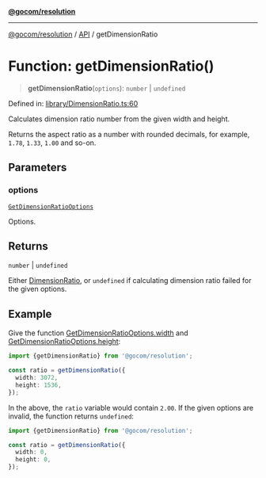 [**@gocom/resolution**](../README.md)

***

[@gocom/resolution](../README.md) / [API](../Public/API.md) / getDimensionRatio

# Function: getDimensionRatio()

> **getDimensionRatio**(`options`): `number` \| `undefined`

Defined in: [library/DimensionRatio.ts:60](https://github.com/gocom/resolution/blob/6dad9d2344c174dd771d0722e3ad01874dfb8c4f/src/library/DimensionRatio.ts#L60)

Calculates dimension ratio number from the given width and height.

Returns the aspect ratio as a number with rounded decimals, for example, `1.78`, `1.33`, `1.00` and
so-on.

## Parameters

### options

[`GetDimensionRatioOptions`](../Options/API.GetDimensionRatioOptions.md)

Options.

## Returns

`number` \| `undefined`

Either [DimensionRatio](../Types/API.DimensionRatio.md), or `undefined` if calculating dimension ratio
failed for the given options.

## Example

Give the function [GetDimensionRatioOptions.width](../Options/API.GetDimensionRatioOptions.md#width) and [GetDimensionRatioOptions.height](../Options/API.GetDimensionRatioOptions.md#height):
```ts
import {getDimensionRatio} from '@gocom/resolution';

const ratio = getDimensionRatio({
  width: 3072,
  height: 1536,
});
```
In the above, the `ratio` variable would contain `2.00`. If the given options are invalid, the function
returns `undefined`:
```ts
import {getDimensionRatio} from '@gocom/resolution';

const ratio = getDimensionRatio({
  width: 0,
  height: 0,
});
```
